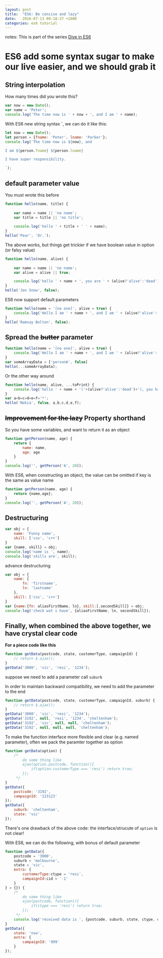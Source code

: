 ```yaml
---
layout: post
title:  "ES6: Be concise and lazy"
date:   2016-07-13 09:18:37 +1000
categories: es6 tutorial
---
```


notes: This is part of the series [Dive in ES6](./dive-in-es6.html)

# ES6 add some syntax sugar to make our live easier, and we should grab it

## String interpolation

How many times did you wrote this?

```javascript
var now = new Date();
var name = 'Peter';
console.log('The time now is ' + now + ', and I am ' + name);
```

With ES6 new string syntax **`**, we can do it like this:

```javascript
let now = new Date();
let person = {fname: 'Peter', lname: 'Parker'};
console.log(`The time now is ${now}, and 

I am ${person.fname} ${person.lname}

I have super responsibility.

`);
```

## default parameter value

You must wrote this before

```javascript
function hello(name, title) {
	
	var name = name || 'no name';
	var title = title || 'no title';
	
	console.log('hello ' + title + ' ' + name);
}
hello('Pear', 'Dr.');
```

The above works, but things get trickier if we have boolean value in option (or falsy value)

```javascript
function hello(name, alive) {
	
	var name = name || 'no name';
	var alive = alive || true;

	console.log('hello ' + name + ', you are ' + (alive?'alive':'dead'));
}
hello('Jon Snow', false);
```

ES6 now support default parameters

```javascript
function hello(name = '[no one]', alive = true) {
	console.log('Hello I am ' + name + ', and I am ' + (alive?'alive':'dead'));
}
hello('Ramsay Bolton', false);
```

## Spread  the ~~butter~~ parameter
```javascript
function hello(name = '[no one]', alive = true) {
	console.log('Hello I am ' + name + ', and I am ' + (alive?'alive':'dead'));
}
var someArrayData = ['personA', false]
hello(...someArrayData);
```

Or the other way around

```javascript
function hello(name, alive, ...toPrint) {
	console.log('hello ' + name + '('+(alive?'alive':'dead')+'), you have ' + toPrint.length + ' *');
}
var a=b=c=d=e=f='*';
hello('Nokia', false, a,b,c,d,e,f);
```

## ~~Improvement for the lazy~~ Property shorthand

So you have some variables, and want to return it as an object

```javascript
function getPerson(name, age) {
	return {
		name: name,
		age: age
	}
}
console.log('', getPerson('A', 20));
```

With ES6, when constructing an object, the value can be omitted if key is the same as value name

```javascript
function getPerson(name, age) {
	return {name,age};
}
console.log('', getPerson('A', 20));
```

## Destructuring

```javascript
var obj = {
	name: 'Funny name',
	skill: ['css', 'c++']
}
var {name, skill} = obj;
console.log('name is ', name);
console.log('skills are', skill);
```

advance destructuring

```javascript
var obj = {
	name: {
		fn: 'firstname',
		ln: 'lastname'
	},
	skill: ['css', 'c++']
}
var {name:{fn: aliasFirstName, ln}, skill:[,secondSkill]} = obj;
console.log('check wat i have', {aliasFirstName, ln, secondSkill});
```

## Finally, when combined the above together, we have crystal clear code

**For a piece code like this**

```javascript
function getData(postcode, state, customerType, campaignId) {
	// return $.ajax();
}
getData('3000', 'vic', 'resi', '1234');
```

suppose we need to add a parameter call ```suburb``` 

In order to maintain backward compatibility, we need to add the parameter to the end

```javascript
function getData(postcode, state, customerType, campaignId, suburb) {
	// return $.ajax();
}
getData('3000', 'vic', 'resi', '1234');
getData('3192', null, 'resi', '1234', 'cheltenham');
getData('3192', 'vic', null, null, 'cheltenham');
getData('3192', null, null, null, 'cheltenham');
```

To make the function interface more flexible and clear (e.g. named parameter), often we pack the paramter together as option

```javascript
function getData(option) {
	/*
		do some thing like
		ajax(option.postcode, function(){
			if(option.customerType === 'resi') return true;
		});
	 */
}
getData({
	postcode: '3192',
	campaignId: '123123'
});
getData({
	suburb: 'cheltenham',
	state: 'vic'
});
```

There's one drawback of the above code: the interface/strucute of ```option``` is not clear!

With ES6, we can do the following, with bonus of default parameter

```javascript
function getData({
	postcode = '3000',
	suburb = 'melbourne',
	state = 'vic',
	extra: {
		customerType:ctype = 'resi',
		campaignId:cid = '-1'
	}
} = {}) {
	/*
		do some thing like
		ajax(postcode, function(){
			if(ctype === 'resi') return true;
		});
	 */
	console.log('received data is ', {postcode, suburb, state, ctype, cid});
}
getData({
	state: 'nsw',
	extra: {
		campaignId: '999'
	}
});
```


















